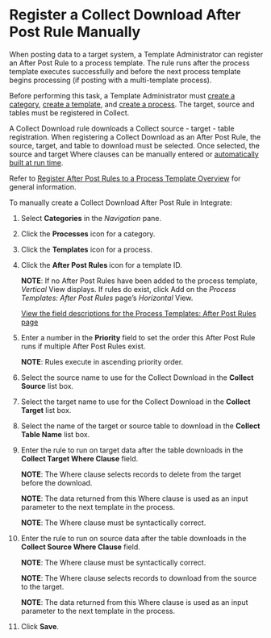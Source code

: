 # Register a Collect Download After Post Rule Manually

When posting data to a target system, a Template Administrator can
register an After Post Rule to a process template. The rule runs after
the process template executes successfully and before the next process
template begins processing (if posting with a multi-template process).

Before performing this task, a Template Administrator must [create a
category](../Config/Create_Categories.htm), [create a
template](Create_a_Basic_Template.htm), and [create a
process](Create_a_Process.htm). The target, source and tables must be
registered in Collect.

A Collect Download rule downloads a Collect source - target - table
registration. When registering a Collect Download as an After Post Rule,
the source, target, and table to download must be selected. Once
selected, the source and target Where clauses can be manually entered or
[automatically built at run
time](Register_a_Collect_Download_After_Post_Rule_that_is_Built_Automatically.htm).
 

Refer to [Register After Post Rules to a Process Template
Overview](Register_After_Post_Rules_to_a_Process_Template_Overview.htm)
for general information.

To manually create a Collect Download After Post Rule in Integrate:

1.  Select <span style="font-weight: bold;">Categories</span> in the
    <span style="font-style: italic;">Navigation</span> pane.

2.  Click the <span style="font-weight: bold;">Processes</span> icon for
    a category.

3.  Click the <span style="font-weight: bold;">Templates</span> icon for
    a process.

4.  Click the <span style="font-weight: bold;">After Post Rules
    </span>icon for a template ID.
    
    <span style="font-weight: bold;">NOTE</span>: If no After Post Rules
    have been added to the process template,
    <span style="font-style: italic;">Vertical</span> View displays. If
    rules do exist, click Add on the
    <span style="font-style: italic;">Process Templates: After Post
    Rules</span> page’s
    <span style="font-style: italic;">Horizontal</span> View.
    
    [View the field descriptions for the Process Templates: After Post
    Rules
    page](../../../Master_Data_Mgmt/dspConduct/Page_Desc/Process_Templates_After_Post_Rules_H.htm)

5.  Enter a number in the
    <span style="font-weight: bold;">Priority</span> field to set the
    order this After Post Rule runs if multiple After Post Rules exist.
    
    <span style="font-weight: bold;">NOTE</span>: Rules execute in
    ascending priority order.

6.  Select the source name to use for the Collect Download in the
    <span style="font-weight: bold;">Collect Source</span> list box.

7.  Select the target name to use for the Collect Download in the
    <span style="font-weight: bold;">Collect Target</span> list box.

8.  Select the name of the target or source table to download in the
    <span style="font-weight: bold;">Collect Table Name</span> list box.

9.  Enter the rule to run on target data after the table downloads in
    the <span style="font-weight: bold;">Collect Target Where
    Clause</span> field.
    
    <span style="font-weight: bold;">NOTE</span>: The Where clause
    selects records to delete from the target before the download.
    
    <span style="font-weight: bold;">NOTE</span>: The data returned from
    this Where clause is used as an input parameter to the next template
    in the process.
    
    <span style="font-weight: bold;">NOTE</span>: The Where clause must
    be syntactically correct.

10. Enter the rule to run on source data after the table downloads in
    the <span style="font-weight: bold;">Collect Source Where
    Clause</span> field.
    
    <span style="font-weight: bold;">NOTE</span>: The Where clause must
    be syntactically correct.
    
    <span style="font-weight: bold;">NOTE</span>: The Where clause
    selects records to download from the source to the target.
    
    <span style="font-weight: bold;">NOTE</span>: The data returned from
    this Where clause is used as an input parameter to the next template
    in the process.

11. Click <span style="font-weight: bold;">Save</span>.
